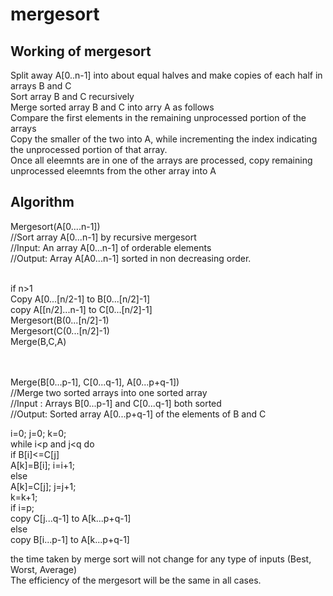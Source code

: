 # mergesort
<h2>Working of mergesort</h2>
Split away A[0..n-1] into about equal halves and make copies of each half in arrays B and C<br>
Sort array B and C recursively<br>
Merge sorted array B and C into arry A as follows<br>
Compare the first elements in the remaining unprocessed portion of the arrays<br>
Copy the smaller of the two into A, while incrementing the index indicating the unprocessed portion of that array.<br>
Once all eleemnts are in one of the arrays are processed, copy remaining unprocessed eleemnts from the other array into A<br>


<h2>Algorithm</h2>
Mergesort(A[0....n-1])<br>
//Sort array A[0...n-1] by recursive mergesort <br>
//Input: An array A[0...n-1] of orderable elements<br>
//Output: Array A[A0...n-1] sorted in non decreasing order.<br><br>

if n>1<br>
Copy A[0...[n/2-1] to B[0...[n/2]-1]<br>
copy A[[n/2]...n-1] to C[0...[n/2]-1]<br>
Mergesort(B(0...[n/2]-1)<br>
Mergesort(C(0...[n/2]-1)<br>
Merge(B,C,A)<br>
<br><br>

Merge(B[0...p-1], C[0...q-1], A[0...p+q-1])<br>
//Merge two sorted arrays into one sorted array<br>
//Input : Arrays B[0...p-1] and C[0...q-1] both sorted<br>
//Output: Sorted array A[0...p+q-1] of the elements of B and C <br>

i=0; j=0; k=0;<br>
while i<p and j<q  do <br>
if B[i]<=C[j]<br>
A[k]=B[i]; i=i+1;<br>
else<br>
A[k]=C[j]; j=j+1;<br>
k=k+1;<br>
if i=p;<br>
copy C[j...q-1] to A[k...p+q-1]<br>
else <br>
copy B[i...p-1] to A[k...p+q-1]<br>

the time taken by merge sort will not change for any type of inputs (Best, Worst, Average)<br>
The efficiency of the mergesort will be the same in all cases. <br>

